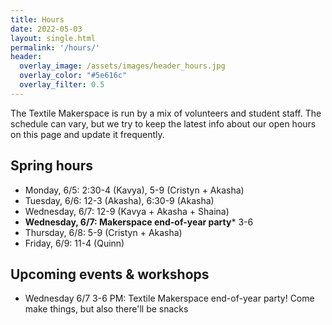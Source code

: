 ```yaml
---
title: Hours
date: 2022-05-03
layout: single.html
permalink: '/hours/'
header:
  overlay_image: /assets/images/header_hours.jpg
  overlay_color: "#5e616c"
  overlay_filter: 0.5
---
```


The Textile Makerspace is run by a mix of volunteers and student staff. The schedule can vary, but we try to keep the latest info about our open hours on this page and update it frequently.


## Spring hours

* Monday, 6/5: 2:30-4 (Kavya), 5-9 (Cristyn + Akasha)
* Tuesday, 6/6: 12-3 (Akasha), 6:30-9 (Akasha)
* Wednesday, 6/7: 12-9 (Kavya + Akasha + Shaina)
* **Wednesday, 6/7: Makerspace end-of-year party*** 3-6
* Thursday, 6/8: 5-9 (Cristyn + Akasha)
* Friday, 6/9: 11-4 (Quinn)


## Upcoming events & workshops
* Wednesday 6/7 3-6 PM: Textile Makerspace end-of-year party! Come make things, but also there'll be snacks